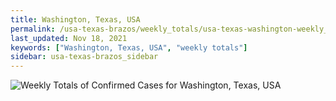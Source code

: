```yaml
---
title: Washington, Texas, USA
permalink: /usa-texas-brazos/weekly_totals/usa-texas-washington-weekly_totals.html
last_updated: Nov 18, 2021
keywords: ["Washington, Texas, USA", "weekly totals"]
sidebar: usa-texas-brazos_sidebar
---
```


![Weekly Totals of Confirmed Cases for Washington, Texas, USA](/covid_tracker/images/graphs/usa-texas-washington-weekly_totals_graph.png)

